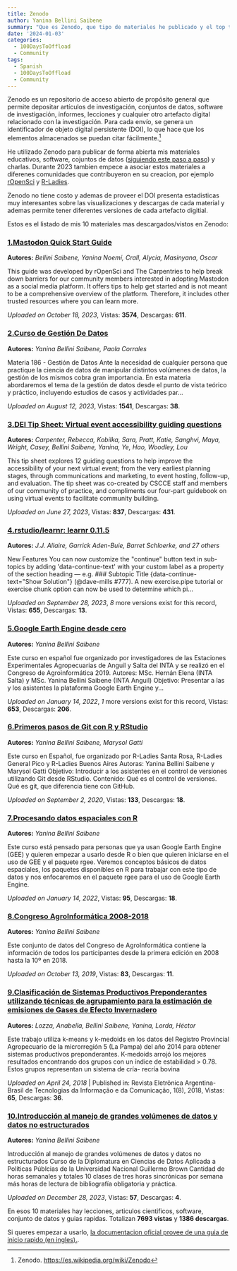 ```yaml
---
title: Zenodo
author: Yanina Bellini Saibene
summary: "Que es Zenodo, que tipo de materiales he publicado y el top ten de mis materiales mas vistos o descargados de esa plataforma."
date: '2024-01-03'
categories:
  - 100DaysToOffload
  - Community
tags:
  - Spanish
  - 100DaysToOffload
  - Community
---
```


Zenodo es un repositorio de acceso abierto de propósito general que permite depositar artículos de investigación, conjuntos de datos, software de investigación, informes, lecciones y cualquier otro artefacto digital relacionado con la investigación. Para cada envío, se genera un identificador de objeto digital persistente (DOI), lo que hace que los elementos almacenados se puedan citar fácilmente.[^1]

He utilizado Zenodo para publicar de forma abierta mis materiales educativos, software, cojuntos de datos ([siguiendo este paso a paso](/blog/2020_compartirmaterialdoi_es/)) y charlas. Durante 2023 tambien empece a asociar estos materiales a diferenes comunidades que contribuyeron en su creacion, por ejemplo [rOpenSci](https://zenodo.org/communities/ropensci) y [R-Ladies](https://zenodo.org/communities/rladies). 

Zenodo no tiene costo y ademas de proveer el DOI presenta estadisticas muy interesantes sobre las visualizaciones y descargas de cada material y ademas permite tener diferentes versiones de cada artefacto digitial. 

Estos es el listado de mis 10 materiales mas descargados/vistos en Zenodo:

### [1.Mastodon Quick Start Guide](https://zenodo.org/records/10019853)
**Autores:** _Bellini Saibene, Yanina Noemí, Crall, Alycia, Masinyana, Oscar_

This guide was developed by rOpenSci and The Carpentries to help break down barriers for our community members interested in adopting Mastodon as a social media platform. It offers tips to help get started and is not meant to be a comprehensive overview of the platform. Therefore, it includes other trusted resources where you can learn more. 

_Uploaded on October 18, 2023_, Vistas: **3574**,  Descargas: **611**.

### [2.Curso de Gestión De Datos](https://zenodo.org/records/8242069)
**Autores:** _Yanina Bellini Saibene, Paola Corrales_

Materia 186 - Gestión de Datos Ante la necesidad de cualquier persona que practique la ciencia de datos de manipular distintos volúmenes de datos, la gestión de los mismos cobra gran importancia. En esta materia abordaremos el tema de la gestión de datos desde el punto de vista teórico y práctico, incluyendo estudios de casos y actividades par...

_Uploaded on August 12, 2023_, Vistas: **1541**, Descargas: **38**.

### [3.DEI Tip Sheet: Virtual event accessibility guiding questions](https://zenodo.org/records/8043909)
**Autores:** _Carpenter, Rebecca, Kobilka, Sara, Pratt, Katie, Sanghvi, Maya, Wright, Casey, Bellini Saibene, Yanina, Ye, Hao, Woodley, Lou_

This tip sheet explores 12 guiding questions to help improve the accessibility of your next virtual event; from the very earliest planning stages, through communications and marketing, to event hosting, follow-up, and evaluation. The tip sheet was co-created by CSCCE staff and members of our community of practice, and compliments our four-part guidebook on using virtual events to facilitate community building.

_Uploaded on June 27, 2023_, Vistas: **837**, Descargas: **431**.

### [4.rstudio/learnr: learnr 0.11.5](https://zenodo.org/records/8386725)
**Autores:** _J.J. Allaire, Garrick Aden-Buie, Barret Schloerke, and 27 others_

New Features You can now customize the "continue" button text in sub-topics by adding 'data-continue-text' with your custom label as a property of the section heading — e.g. ### Subtopic Title {data-continue-text="Show Solution"} (@dave-mills #777). A new exercise.pipe tutorial or exercise chunk option can now be used to determine which pi...

_Uploaded on September 28, 2023_, _8_ more versions exist for this record, Vistas: **655**, Descargas: **13**.

### [5.Google Earth Engine desde cero](https://zenodo.org/records/5851443)
**Autores:** _Yanina Bellini Saibene_

Este curso en español fue organizado por investigadores de las Estaciones Experimentales Agropecuarias de Anguil y Salta del INTA y se realizó en el Congreso de Agroinformática 2019. Autores: MSc. Hernán Elena (INTA Salta) y MSc. Yanina Bellini Saibene (INTA Anguil) Objetivo: Presentar a las y los asistentes la plataforma Google Earth Engine y...

_Uploaded on January 14, 2022_, _1_ more versions exist for this record, Vistas: **653**, Descargas: **206**.

### [6.Primeros pasos de Git con R y RStudio](https://zenodo.org/records/4012062)
**Autores:** _Yanina Bellini Saibene, Marysol Gatti_

Este curso en Español, fue organizado por R-Ladies Santa Rosa, R-Ladies General Pico y R-Ladies Buenos Aires Autoras: Yanina Bellini Saibene y Marysol Gatti Objetivo: Introducir a los asistentes en el control de versiones utilizando Git desde RStudio. Contenido: Qué es el control de versiones. Qué es git, que diferencia tiene con GitHub. 

_Uploaded on September 2, 2020_, Vistas: **133**, Descargas: **18**.

### [7.Procesando datos espaciales con R](https://zenodo.org/records/5849116)
**Autores:** _Yanina Bellini Saibene_

Este curso está pensado para personas que ya usan Google Earth Engine (GEE) y quieren empezar a usarlo desde R o bien que quieren iniciarse en el uso de GEE y el paquete rgee. Veremos conceptos básicos de datos espaciales, los paquetes disponibles en R para trabajar con este tipo de datos y nos enfocaremos en el paquete rgee para el uso de Google Earth Engine.

_Uploaded on January 14, 2022_, Vistas: **95**, Descargas: **18**.

### [8.Congreso AgroInformática 2008-2018](https://zenodo.org/records/3484078)
**Autores:** _Yanina Bellini Saibene_

Este conjunto de datos del Congreso de AgroInformática contiene la información de todos los participantes desde la primera edición en 2008 hasta la 10º en 2018.

_Uploaded on October 13, 2019_, Vistas: **83**, Descargas: **11**.

### [9.Clasificación de Sistemas Productivos Preponderantes utilizando técnicas de agrupamiento para la estimación de emisiones de Gases de Efecto Invernadero](https://zenodo.org/records/1228469)
**Autores:** _Lozza, Anabella, Bellini Saibene, Yanina, Lorda, Héctor_

Este trabajo utiliza k-means y k-medoids en los datos del Registro Provincial Agropecuario de la microrregión 5 (La Pampa) del año 2014 para obtener sistemas productivos preponderantes. K-medoids arrojó los mejores resultados encontrando dos grupos con un índice de estabilidad > 0.78. Estos grupos representan un sistema de cría- recría bovina 

_Uploaded on April 24, 2018_ | Published in: Revista Eletrônica Argentina-Brasil de Tecnologias da Informação e da Comunicação, 1(8), 2018, Vistas: **65**, Descargas: **36**.

### [10.Introducción al manejo de grandes volúmenes de datos y datos no estructurados](https://zenodo.org/records/10440059)
**Autores:** _Yanina Bellini Saibene_

Introducción al manejo de grandes volúmenes de datos y datos no estructurados Curso de la Diplomatura en Ciencias de Datos Aplicada a Políticas Públcias de la Universidad Nacional Guillermo Brown Cantidad de horas semanales y totales 10 clases de tres horas sincrónicas por semana más horas de lectura de bibliografía obligatoria y práctica. 

_Uploaded on December 28, 2023_, Vistas: **57**, Descargas: **4**.

En esos 10 materiales hay lecciones, articulos cientificos, software, conjunto de datos y guias rapidas. Totalizan **7693 vistas** y **1386 descargas**. 

Si queres empezar a usarlo, [la documentacion oficial provee de una guia de inicio rapido (en ingles).](https://help.zenodo.org/docs/get-started/quickstart/).



[^1]: Zenodo. <https://es.wikipedia.org/wiki/Zenodo>
